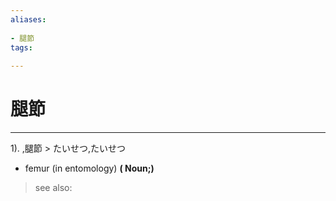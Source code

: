 ```yaml
---
aliases:
    
- 腿節
tags:
    
---
```


# 腿節
---
1).
,腿節 > たいせつ,たいせつ

- femur (in entomology)
**( Noun;)**
> see also: 
            